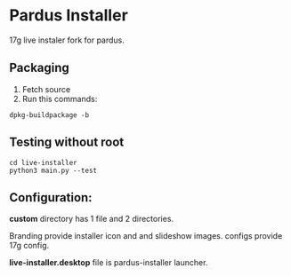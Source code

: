 # Pardus Installer
17g live instaler fork for pardus.

## Packaging
1. Fetch source
2. Run this commands:
```shell
dpkg-buildpackage -b
```

## Testing without root
```shell
cd live-installer
python3 main.py --test
```

## Configuration:
**custom** directory has 1 file and 2 directories. 

Branding provide installer icon and and slideshow images. configs provide 17g config.

**live-installer.desktop** file is pardus-installer launcher.


